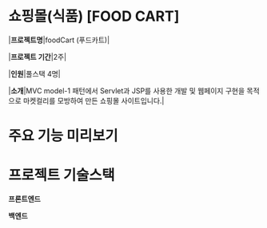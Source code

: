 # 쇼핑몰(식품) [FOOD CART]

|**프로젝트명**|foodCart (푸드카트)|

|**프로젝트 기간**|2주|

|**인원**|풀스택 4명|

|**소개**|MVC model-1 패턴에서 Servlet과 JSP를 사용한 개발 및 웹페이지 구현을 목적으로 마켓컬리를 모방하여 만든 쇼핑몰 사이트입니다.|


# 주요 기능 미리보기

# 프로젝트 기술스택
**프론트엔드**

**백엔드**
